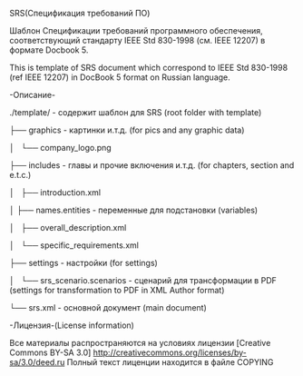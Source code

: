 <docbook>SRS(Спецификация требований ПО)</docbook>

Шаблон Спецификации требований программного обеспечения, соответствующий стандарту IEEE Std 830-1998 (см. IEEE 12207) 
в формате Docbook 5.

This is template of SRS document which correspond to IEEE Std 830-1998 (ref IEEE 12207) in DocBook 5 format on Russian language.

-Описание-

./template/ - содержит шаблон для SRS (root folder with template)

├── graphics - картинки и.т.д. (for pics and any graphic data)

│   └── company_logo.png

├── includes - главы и прочие включения и.т.д. (for chapters, section and e.t.c.)

│   ├── introduction.xml

│   ├── names.entities - переменные для подстановки (variables)

│   ├── overall_description.xml

│   └── specific_requirements.xml

├── settings - настройки (for settings)

│   └── srs_scenario.scenarios - сценарий для трансформации в PDF (settings for transformation to PDF in XML Author format)

└── srs.xml - основной документ (main document)

-Лицензия-(License information)

Все материалы распространяются на условиях лицензии [Creative Commons BY-SA 3.0] http://creativecommons.org/licenses/by-sa/3.0/deed.ru
Полный текст лиценции находится в файле COPYING

